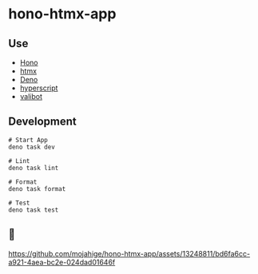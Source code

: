 # hono-htmx-app

## Use

- [Hono](https://hono.dev/)
- [htmx](https://htmx.org/)
- [Deno](https://deno.com/)
- [hyperscript](https://hyperscript.org/)
- [valibot](https://deno.land/x/valibot@v0.20.0)

## Development

```
# Start App
deno task dev

# Lint
deno task lint

# Format
deno task format

# Test
deno task test
```

## 📸

https://github.com/mojahige/hono-htmx-app/assets/13248811/bd6fa6cc-a921-4aea-bc2e-024dad01646f
